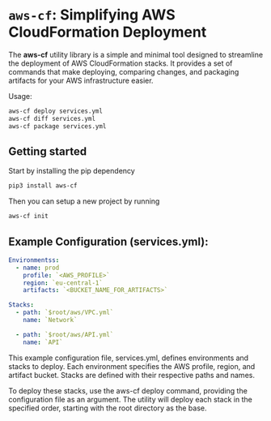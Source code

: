 # `aws-cf`: Simplifying AWS CloudFormation Deployment

The **aws-cf** utility library is a simple and minimal tool designed to streamline the deployment of AWS CloudFormation stacks. It provides a set of commands that make deploying, comparing changes, and packaging artifacts for your AWS infrastructure easier.

Usage:

```bash
aws-cf deploy services.yml
aws-cf diff services.yml
aws-cf package services.yml
```

## Getting started 
Start by installing the pip dependency 

```bash
pip3 install aws-cf
```

Then you can setup a new project by running
```bash
aws-cf init
```

## Example Configuration (services.yml):
```yml
Environmentss:
  - name: prod
    profile: `<AWS_PROFILE>`
    region: `eu-central-1`
    artifacts: `<BUCKET_NAME_FOR_ARTIFACTS>`

Stacks:
  - path: `$root/aws/VPC.yml`
    name: `Network`

  - path: `$root/aws/API.yml`
    name: `API`
```

This example configuration file, services.yml, defines environments and stacks to deploy. Each environment specifies the AWS profile, region, and artifact bucket. Stacks are defined with their respective paths and names.

To deploy these stacks, use the aws-cf deploy command, providing the configuration file as an argument. The utility will deploy each stack in the specified order, starting with the root directory as the base.